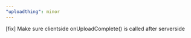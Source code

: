 ```yaml
---
"uploadthing": minor
---
```


[fix] Make sure clientside onUploadComplete() is called after serverside
